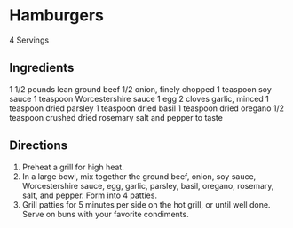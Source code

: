 # Hamburgers

4 Servings
 
## Ingredients
1 1/2 pounds lean ground beef
1/2 onion, finely chopped
1 teaspoon soy sauce
1 teaspoon Worcestershire sauce
1 egg
2 cloves garlic, minced
1 teaspoon dried parsley
1 teaspoon dried basil
1 teaspoon dried oregano
1/2 teaspoon crushed dried rosemary
salt and pepper to taste

## Directions
1. Preheat a grill for high heat.
2. In a large bowl, mix together the ground beef, onion, soy sauce, Worcestershire sauce, egg, garlic, parsley, basil, oregano, rosemary, salt, and pepper. Form into 4 patties.
3. Grill patties for 5 minutes per side on the hot grill, or until well done. Serve on buns with your favorite condiments.
